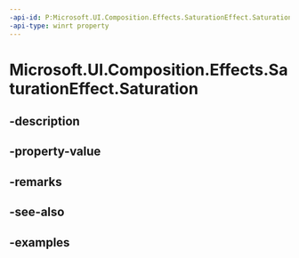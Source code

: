 ```yaml
---
-api-id: P:Microsoft.UI.Composition.Effects.SaturationEffect.Saturation
-api-type: winrt property
---
```


# Microsoft.UI.Composition.Effects.SaturationEffect.Saturation

<!--
public float Saturation { get; set; }
-->


## -description

## -property-value

## -remarks

## -see-also

## -examples


